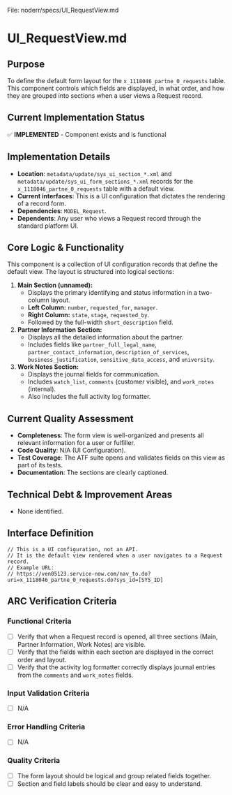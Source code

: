 File: noderr/specs/UI_RequestView.md

# UI_RequestView.md

## Purpose
To define the default form layout for the `x_1118046_partne_0_requests` table. This component controls which fields are displayed, in what order, and how they are grouped into sections when a user views a Request record.

## Current Implementation Status
✅ **IMPLEMENTED** - Component exists and is functional

## Implementation Details
- **Location**: `metadata/update/sys_ui_section_*.xml` and `metadata/update/sys_ui_form_sections_*.xml` records for the `x_1118046_partne_0_requests` table with a default view.
- **Current interfaces**: This is a UI configuration that dictates the rendering of a record form.
- **Dependencies**: `MODEL_Request`.
- **Dependents**: Any user who views a Request record through the standard platform UI.

## Core Logic & Functionality
This component is a collection of UI configuration records that define the default view. The layout is structured into logical sections:
1.  **Main Section (unnamed):**
    -   Displays the primary identifying and status information in a two-column layout.
    -   **Left Column:** `number`, `requested_for`, `manager`.
    -   **Right Column:** `state`, `stage`, `requested_by`.
    -   Followed by the full-width `short_description` field.
2.  **Partner Information Section:**
    -   Displays all the detailed information about the partner.
    -   Includes fields like `partner_full_legal_name`, `partner_contact_information`, `description_of_services`, `business_justification`, `sensitive_data_access`, and `university`.
3.  **Work Notes Section:**
    -   Displays the journal fields for communication.
    -   Includes `watch_list`, `comments` (customer visible), and `work_notes` (internal).
    -   Also includes the full activity log formatter.

## Current Quality Assessment
- **Completeness**: The form view is well-organized and presents all relevant information for a user or fulfiller.
- **Code Quality**: N/A (UI Configuration).
- **Test Coverage**: The ATF suite opens and validates fields on this view as part of its tests.
- **Documentation**: The sections are clearly captioned.

## Technical Debt & Improvement Areas
- None identified.

## Interface Definition
```
// This is a UI configuration, not an API.
// It is the default view rendered when a user navigates to a Request record.
// Example URL:
// https://ven05123.service-now.com/nav_to.do?uri=x_1118046_partne_0_requests.do?sys_id=[SYS_ID]
```

## ARC Verification Criteria

### Functional Criteria
- [ ] Verify that when a Request record is opened, all three sections (Main, Partner Information, Work Notes) are visible.
- [ ] Verify that the fields within each section are displayed in the correct order and layout.
- [ ] Verify that the activity log formatter correctly displays journal entries from the `comments` and `work_notes` fields.

### Input Validation Criteria  
- [ ] N/A

### Error Handling Criteria
- [ ] N/A

### Quality Criteria
- [ ] The form layout should be logical and group related fields together.
- [ ] Section and field labels should be clear and easy to understand.